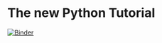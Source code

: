 # The new Python Tutorial

[![Binder](https://mybinder.org/badge_logo.svg)](https://mybinder.org/v2/gh/bencomp/python_tutorial/HEAD)
